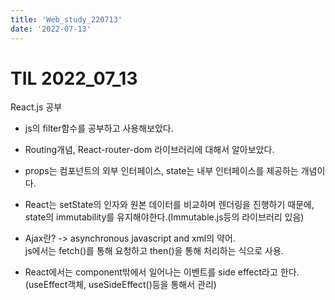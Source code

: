 ```yaml
---
title: 'Web_study_220713'
date: '2022-07-13'
---
```


# TIL 2022_07_13
React.js 공부  
- js의 filter함수를 공부하고 사용해보았다.
- Routing개념, React-router-dom 라이브러리에 대해서 알아보았다.
- props는 컴포넌트의 외부 인터페이스, state는 내부 인터페이스를 제공하는 개념이다.
- React는 setState의 인자와 원본 데이터를 비교하며 렌더링을 진행하기 때문에, state의 immutability를 유지해야한다.(Immutable.js등의 라이브러리 있음)
- Ajax란? -> asynchronous javascript and xml의 약어.  
js에서는 fetch()를 통해 요청하고 then()을 통해 처리하는 식으로 사용.

- React에서는 component밖에서 일어나는 이벤트를 side effect라고 한다.(useEffect객체, useSideEffect()등을 통해서 관리)
